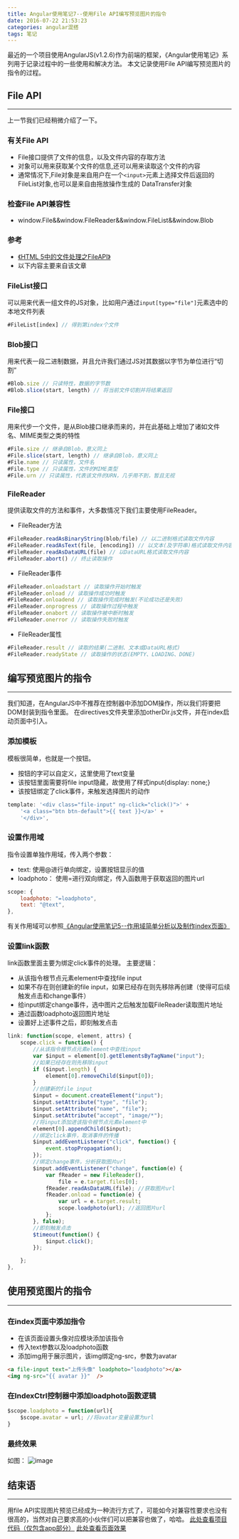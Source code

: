 ```yaml
---
title: Angular使用笔记7--使用File API编写预览图片的指令
date: 2016-07-22 21:53:23
categories: angular混搭
tags: 笔记
---
```

最近的一个项目使用AngularJS(v1.2.6)作为前端的框架，《Angular使用笔记》系列用于记录过程中的一些使用和解决方法。
本文记录使用File API编写预览图片的指令的过程。
<!--more-->
## File API
-----
上一节我们已经稍微介绍了一下。
### 有关File API
- File接口提供了文件的信息，以及文件内容的存取方法
- 对象可以用来获取某个文件的信息,还可以用来读取这个文件的内容
- 通常情况下,File对象是来自用户在一个`<input>`元素上选择文件后返回的FileList对象,也可以是来自由拖放操作生成的 DataTransfer对象

### 检查File API兼容性
- window.File&&window.FileReader&&window.FileList&&window.Blob

### 参考
- [《HTML 5中的文件处理之FileAPI》](http://bulaoge.net/topic.blg?dmn=g3g4&tid=2344378#Content)
- 以下内容主要来自该文章

### FileList接口
可以用来代表一组文件的JS对象，比如用户通过`input[type="file"]`元素选中的本地文件列表
``` javascript
#FileList[index] // 得到第index个文件
```

### Blob接口
用来代表一段二进制数据，并且允许我们通过JS对其数据以字节为单位进行“切割”
``` javascript
#Blob.size // 只读特性，数据的字节数  
#Blob.slice(start, length) // 将当前文件切割并将结果返回 
```

### File接口
用来代步一个文件，是从Blob接口继承而来的，并在此基础上增加了诸如文件名、MIME类型之类的特性
``` javascript
#File.size // 继承自Blob，意义同上  
#File.slice(start, length) // 继承自Blob，意义同上  
#File.name // 只读属性，文件名  
#File.type // 只读属性，文件的MIME类型  
#File.urn // 只读属性，代表该文件的URN，几乎用不到，暂且无视 
```

### FileReader
提供读取文件的方法和事件，大多数情况下我们主要使用FileReader。
- FileReader方法

``` javascript
#FileReader.readAsBinaryString(blob/file) // 以二进制格式读取文件内容  
#FileReader.readAsText(file, [encoding]) // 以文本(及字符串)格式读取文件内容，并且可以强制选择文件编码  
#FileReader.readAsDataURL(file) // 以DataURL格式读取文件内容  
#FileReader.abort() // 终止读取操作 
```

- FileReader事件

``` javascript
#FileReader.onloadstart // 读取操作开始时触发  
#FileReader.onload // 读取操作成功时触发  
#FileReader.onloadend // 读取操作完成时触发(不论成功还是失败)  
#FileReader.onprogress // 读取操作过程中触发  
#FileReader.onabort // 读取操作被中断时触发  
#FileReader.onerror // 读取操作失败时触发 
```

- FileReader属性

``` javascript
#FileReader.result // 读取的结果(二进制、文本或DataURL格式)  
#FileReader.readyState // 读取操作的状态(EMPTY、LOADING、DONE)
```

## 编写预览图片的指令
-----
我们知道，在AngularJS中不推荐在控制器中添加DOM操作，所以我们将要把DOM封装到指令里面。
在directives文件夹里添加otherDir.js文件，并在index启动页面中引入。

### 添加模板
模板很简单，也就是一个按钮。
- 按钮的字可以自定义，这里使用了text变量
- 该按钮里面需要将file input隐藏，故使用了样式input{display: none;}
- 该按钮绑定了click事件，来触发选择图片的动作

``` javascript
template: '<div class="file-input" ng-click="click()">' +
	'<a class="btn btn-default">{{ text }}</a>' +
	'</div>',
```

### 设置作用域
指令设置单独作用域，传入两个参数：
- text: 使用@进行单向绑定，设置按钮显示的值
- loadphoto： 使用=进行双向绑定，传入函数用于获取返回的图片url

``` javascript
scope: {
	loadphoto: "=loadphoto",
	text: "@text",
},
```
有关作用域可以参照[《Angular使用笔记5--作用域简单分析以及制作index页面》](/2016/07/16/angular-note-5-fullfill-index/)

### 设置link函数
link函数里面主要为绑定click事件的处理。
主要逻辑：
- 从该指令根节点元素element中查找file input
- 如果不存在则创建新的file input，如果已经存在则先移除再创建（使得可后续触发点击和change事件）
- 给input绑定change事件，选中图片之后触发加载FileReader读取图片地址
- 通过函数loadphoto返回图片地址
- 设置好上述事件之后，即刻触发点击

``` javascript
link: function(scope, element, attrs) {
	scope.click = function() {
		//从该指令根节点元素element中查找input
		var $input = element[0].getElementsByTagName("input");
		//如果已经存在则先移除input
		if ($input.length) {
			element[0].removeChild($input[0]);
		}
		//创建新的file input
		$input = document.createElement("input");
		$input.setAttribute("type", "file");
		$input.setAttribute("name", "file");
		$input.setAttribute("accept", "image/*");
		//将input添加进该指令根节点元素element中
		element[0].appendChild($input);
		//绑定click事件，取消事件的传播
		$input.addEventListener("click", function() {
			event.stopPropagation();
		});
		//绑定change事件，分析获取图片url
		$input.addEventListener("change", function(e) {
			var fReader = new FileReader(),
				file = e.target.files[0];
			fReader.readAsDataURL(file); //获取图片url
			fReader.onload = function(e) {
				var url = e.target.result;
				scope.loadphoto(url); //返回图片url
			};
		}, false);
		//即刻触发点击
		$timeout(function() {
			$input.click();
		});

	};
},
```

## 使用预览图片的指令
-----
### 在index页面中添加指令
- 在该页面设置头像对应模块添加该指令
- 传入text参数以及loadphoto函数
- 添加img用于展示图片，该img绑定ng-src，参数为avatar

``` html
<a file-input text="上传头像" loadphoto="loadphoto"></a>
<img ng-src="{{ avatar }}"  />
```

### 在IndexCtrl控制器中添加loadphoto函数逻辑
``` javascript
$scope.loadphoto = function(url){
	$scope.avatar = url; //将avatar变量设置为url
}
```

### 最终效果
如图：
![image](https://github-imglib-1255459943.cos.ap-chengdu.myqcloud.com/DC13.tmp.png)

## 结束语
-----
用file API实现图片预览已经成为一种流行方式了，可能如今对兼容性要求也没有很高的，当然对自己要求高的小伙伴们可以把兼容也做了，哈哈。
[此处查看项目代码（仅包含app部分）](https://github.com/godbasin/godbasin.github.io/tree/blog-codes/angular-notes/7-load-image)
[此处查看页面效果](http://o9grhhyar.bkt.clouddn.com/7-load-image/index.html#/index)